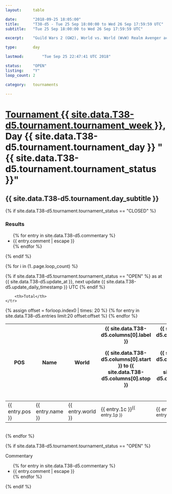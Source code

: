 ```yaml
---
layout: 	table

date: 		"2018-09-25 18:05:00"
title: 		"T38-d5 - Tue 25 Sep 18:00:00 to Wed 26 Sep 17:59:59 UTC"
subtitle: 	"Tue 25 Sep 18:00:00 to Wed 26 Sep 17:59:59 UTC"

excerpt:    "Guild Wars 2 (GW2), World vs. World (WvW) Realm Avenger achivement Tournament. \"Every Kill Counts\""

type:       day

lastmod: 		"Tue Sep 25 22:47:41 UTC 2018"

status:     "OPEN"
listing:    "Y"
loop_count: 2

category: 	tournaments

---
```

<div class="table_header">
    <h1><a href="{{ site.data.T38-d5.tournament.week_url }}">Tournament {{ site.data.T38-d5.tournament.tournament_week }}</a>, Day {{ site.data.T38-d5.tournament.tournament_day }} "{{ site.data.T38-d5.tournament.tournament_status }}"</h1>
    <h2>{{ site.data.T38-d5.tournament.day_subtitle }}</h2> 
</div>

{% if site.data.T38-d5.tournament.tournament_status == "CLOSED" %} 
<div class="commentary">
  <h3>Results</h3>
  <ul>
    {% for entry in site.data.T38-d5.commentary %}
    <li class="commentary_list">{{ entry.comment | escape }}</li>
    {% endfor %}
  </ul>
</div>
{% endif %}


{% for i in (1..page.loop_count) %}

{% if site.data.T38-d5.tournament.tournament_status == "OPEN" %} 
<span class="table_nextupdate">as at {{ site.data.T38-d5.update_at }}, next update {{ site.data.T38-d5.update_daily_timestamp }} UTC</span> 
{% endif %}

<table class="day_table">
  <colgroup>
    <col style="width:18px">
    <col style="width:55px">
    <col style="width:55px">
    <col style="width:12px">
    <col style="width:12px">
    <col style="width:12px">
    <col style="width:12px">
    <col style="width:12px">
    <col style="width:12px">
    <col style="width:12px">
    <col style="width:12px">
    <col style="width:12px">
    <col style="width:12px">
    <col style="width:12px">
    <col style="width:12px">
    <col style="width:12px">
    <col style="width:12px">
    <col style="width:12px">
    <col style="width:12px">
    <col style="width:12px">
    <col style="width:12px">
    <col style="width:12px">
    <col style="width:12px">
    <col style="width:12px">
    <col style="width:12px">
    <col style="width:12px">
    <col style="width:12px">
    <col style="width:18px">
  </colgroup>  
  <thead>
    <tr>
        <th>POS</th>
        <th class="AlignLeft">Name</th>
        <th class="AlignLeft">World</th>

<th><div class="label">{{ site.data.T38-d5.columns[0].label }}<p class="onhover">{{ site.data.T38-d5.columns[0].start }} to {{ site.data.T38-d5.columns[0].stop }}</p></div>​</th>
<th><div class="label">{{ site.data.T38-d5.columns[1].label }}<p class="onhover">{{ site.data.T38-d5.columns[1].start }} to {{ site.data.T38-d5.columns[1].stop }}</p></div>​</th>
<th><div class="label">{{ site.data.T38-d5.columns[2].label }}<p class="onhover">{{ site.data.T38-d5.columns[2].start }} to {{ site.data.T38-d5.columns[2].stop }}</p></div>​</th>
<th><div class="label">{{ site.data.T38-d5.columns[3].label }}<p class="onhover">{{ site.data.T38-d5.columns[3].start }} to {{ site.data.T38-d5.columns[3].stop }}</p></div>​</th>
<th><div class="label">{{ site.data.T38-d5.columns[4].label }}<p class="onhover">{{ site.data.T38-d5.columns[4].start }} to {{ site.data.T38-d5.columns[4].stop }}</p></div>​</th>
<th><div class="label">{{ site.data.T38-d5.columns[5].label }}<p class="onhover">{{ site.data.T38-d5.columns[5].start }} to {{ site.data.T38-d5.columns[5].stop }}</p></div>​</th>
<th><div class="label">{{ site.data.T38-d5.columns[6].label }}<p class="onhover">{{ site.data.T38-d5.columns[6].start }} to {{ site.data.T38-d5.columns[6].stop }}</p></div>​</th>
<th><div class="label">{{ site.data.T38-d5.columns[7].label }}<p class="onhover">{{ site.data.T38-d5.columns[7].start }} to {{ site.data.T38-d5.columns[7].stop }}</p></div>​</th>
<th><div class="label">{{ site.data.T38-d5.columns[8].label }}<p class="onhover">{{ site.data.T38-d5.columns[8].start }} to {{ site.data.T38-d5.columns[8].stop }}</p></div>​</th>
<th><div class="label">{{ site.data.T38-d5.columns[9].label }}<p class="onhover">{{ site.data.T38-d5.columns[9].start }} to {{ site.data.T38-d5.columns[9].stop }}</p></div>​</th>
<th><div class="label">{{ site.data.T38-d5.columns[10].label }}<p class="onhover">{{ site.data.T38-d5.columns[10].start }} to {{ site.data.T38-d5.columns[10].stop }}</p></div>​</th>

<th><div class="label">{{ site.data.T38-d5.columns[11].label }}<p class="onhover">{{ site.data.T38-d5.columns[11].start }} to {{ site.data.T38-d5.columns[11].stop }}</p></div>​</th>
<th><div class="label">{{ site.data.T38-d5.columns[12].label }}<p class="onhover">{{ site.data.T38-d5.columns[12].start }} to {{ site.data.T38-d5.columns[12].stop }}</p></div>​</th>
<th><div class="label">{{ site.data.T38-d5.columns[13].label }}<p class="onhover">{{ site.data.T38-d5.columns[13].start }} to {{ site.data.T38-d5.columns[13].stop }}</p></div>​</th>
<th><div class="label">{{ site.data.T38-d5.columns[14].label }}<p class="onhover">{{ site.data.T38-d5.columns[14].start }} to {{ site.data.T38-d5.columns[14].stop }}</p></div>​</th>
<th><div class="label">{{ site.data.T38-d5.columns[15].label }}<p class="onhover">{{ site.data.T38-d5.columns[15].start }} to {{ site.data.T38-d5.columns[15].stop }}</p></div>​</th>
<th><div class="label">{{ site.data.T38-d5.columns[16].label }}<p class="onhover">{{ site.data.T38-d5.columns[16].start }} to {{ site.data.T38-d5.columns[16].stop }}</p></div>​</th>
<th><div class="label">{{ site.data.T38-d5.columns[17].label }}<p class="onhover">{{ site.data.T38-d5.columns[17].start }} to {{ site.data.T38-d5.columns[17].stop }}</p></div>​</th>
<th><div class="label">{{ site.data.T38-d5.columns[18].label }}<p class="onhover">{{ site.data.T38-d5.columns[18].start }} to {{ site.data.T38-d5.columns[18].stop }}</p></div>​</th>
<th><div class="label">{{ site.data.T38-d5.columns[19].label }}<p class="onhover">{{ site.data.T38-d5.columns[19].start }} to {{ site.data.T38-d5.columns[19].stop }}</p></div>​</th>
<th><div class="label">{{ site.data.T38-d5.columns[20].label }}<p class="onhover">{{ site.data.T38-d5.columns[20].start }} to {{ site.data.T38-d5.columns[20].stop }}</p></div>​</th>

<th><div class="label">{{ site.data.T38-d5.columns[21].label }}<p class="onhover">{{ site.data.T38-d5.columns[21].start }} to {{ site.data.T38-d5.columns[21].stop }}</p></div>​</th>
<th><div class="label">{{ site.data.T38-d5.columns[22].label }}<p class="onhover">{{ site.data.T38-d5.columns[22].start }} to {{ site.data.T38-d5.columns[22].stop }}</p></div>​</th>
<th><div class="label">{{ site.data.T38-d5.columns[23].label }}<p class="onhover">{{ site.data.T38-d5.columns[23].start }} to {{ site.data.T38-d5.columns[23].stop }}</p></div>​</th>

        <th>Total</th>
    </tr>
  </thead>
  {% assign offset = forloop.index0 | times: 20 %}
<tbody>
{% for entry in site.data.T38-d5.entries limit:20 offset:offset %}
  <tr>
    <td class="pl{{ entry.pos }}">{{ entry.pos }}</td>
    <td class="AlignLeft">{{ entry.name }}</td>
    <td class="AlignLeft">{{ entry.world }}</td>
    <td class="pl{{ entry.1p }}">{{ entry.1c }}<sup>{{ entry.1p }}</sup></td>
    <td class="pl{{ entry.2p }}">{{ entry.2c }}<sup>{{ entry.2p }}</sup></td>
    <td class="pl{{ entry.3p }}">{{ entry.3c }}<sup>{{ entry.3p }}</sup></td>
    <td class="pl{{ entry.4p }}">{{ entry.4c }}<sup>{{ entry.4p }}</sup></td>
    <td class="pl{{ entry.5p }}">{{ entry.5c }}<sup>{{ entry.5p }}</sup></td>
    <td class="pl{{ entry.6p }}">{{ entry.6c }}<sup>{{ entry.6p }}</sup></td>
    <td class="pl{{ entry.7p }}">{{ entry.7c }}<sup>{{ entry.7p }}</sup></td>
    <td class="pl{{ entry.8p }}">{{ entry.8c }}<sup>{{ entry.8p }}</sup></td>
    <td class="pl{{ entry.9p }}">{{ entry.9c }}<sup>{{ entry.9p }}</sup></td>
    <td class="pl{{ entry.10p }}">{{ entry.10c }}<sup>{{ entry.10p }}</sup></td>
    <td class="pl{{ entry.11p }}">{{ entry.11c }}<sup>{{ entry.11p }}</sup></td>
    <td class="pl{{ entry.12p }}">{{ entry.12c }}<sup>{{ entry.12p }}</sup></td>
    <td class="pl{{ entry.13p }}">{{ entry.13c }}<sup>{{ entry.13p }}</sup></td>
    <td class="pl{{ entry.14p }}">{{ entry.14c }}<sup>{{ entry.14p }}</sup></td>
    <td class="pl{{ entry.15p }}">{{ entry.15c }}<sup>{{ entry.15p }}</sup></td>
    <td class="pl{{ entry.16p }}">{{ entry.16c }}<sup>{{ entry.16p }}</sup></td>
    <td class="pl{{ entry.17p }}">{{ entry.17c }}<sup>{{ entry.17p }}</sup></td>
    <td class="pl{{ entry.18p }}">{{ entry.18c }}<sup>{{ entry.18p }}</sup></td>
    <td class="pl{{ entry.19p }}">{{ entry.19c }}<sup>{{ entry.19p }}</sup></td>
    <td class="pl{{ entry.20p }}">{{ entry.20c }}<sup>{{ entry.20p }}</sup></td>
    <td class="pl{{ entry.21p }}">{{ entry.21c }}<sup>{{ entry.21p }}</sup></td>
    <td class="pl{{ entry.22p }}">{{ entry.22c }}<sup>{{ entry.22p }}</sup></td>
    <td class="pl{{ entry.23p }}">{{ entry.23c }}<sup>{{ entry.23p }}</sup></td>
    <td class="pl{{ entry.24p }}">{{ entry.24c }}<sup>{{ entry.24p }}</sup></td>
    <td>{{ entry.total }}</td>
  </tr>
{% endfor %}  
</tbody>
</table>
<div class="leaderboard"></div>
<br />
{% endfor %}

{% if site.data.T38-d5.tournament.tournament_status == "OPEN" %} 
<div class="commentary">
  <span class="commentary_title">Commentary</span>
  <ul>
    {% for entry in site.data.T38-d5.commentary %}
    <li class="commentary_list">{{ entry.comment | escape }}</li>
    {% endfor %}
  </ul>
</div>
{% endif %}


